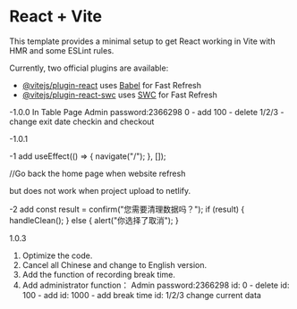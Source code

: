 # React + Vite

This template provides a minimal setup to get React working in Vite with HMR and some ESLint rules.

Currently, two official plugins are available:

- [@vitejs/plugin-react](https://github.com/vitejs/vite-plugin-react/blob/main/packages/plugin-react/README.md) uses [Babel](https://babeljs.io/) for Fast Refresh
- [@vitejs/plugin-react-swc](https://github.com/vitejs/vite-plugin-react-swc) uses [SWC](https://swc.rs/) for Fast Refresh

-1.0.0 In Table Page Admin password:2366298 0 - add 100 - delete 1/2/3 - change exit date checkin and checkout

-1.0.1

-1 add useEffect(() => { navigate("/"); }, []);

//Go back the home page when website refresh

but does not work when project upload to netlify.

-2 add const result = confirm("您需要清理数据吗？"); if (result) { handleClean(); } else { alert("你选择了取消"); }

1.0.3

1. Optimize the code.
2. Cancel all Chinese and change to English version.
3. Add the function of recording break time.
4. Add administrator function：
Admin password:2366298
   id: 0 - delete 
   id: 100 - add 
   id: 1000 - add break time
   id: 1/2/3 change current data


   
